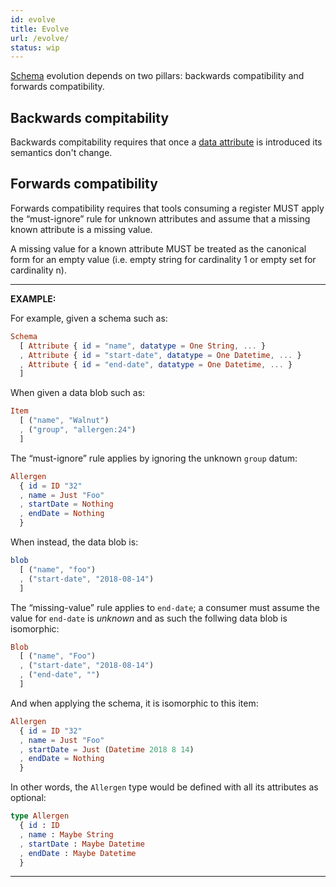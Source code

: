 ```yaml
---
id: evolve
title: Evolve
url: /evolve/
status: wip
---
```


[Schema](/glossary/schema/) evolution depends on two pillars: backwards
compatibility and forwards compatibility.


## Backwards compitability

Backwards compitability requires that once a [data
attribute](/glossary/attribute/) is introduced its semantics don't change.


## Forwards compatibility

Forwards compatibility requires that tools consuming a register MUST apply the
“must-ignore” rule for unknown attributes and assume that a missing known
attribute is a missing value.

A missing value for a known attribute MUST be treated as the canonical form
for an empty value (i.e. empty string for cardinality 1 or empty set for
cardinality n).

***
**EXAMPLE:**

For example, given a schema such as:

```elm
Schema
  [ Attribute { id = "name", datatype = One String, ... }
  , Attribute { id = "start-date", datatype = One Datetime, ... }
  , Attribute { id = "end-date", datatype = One Datetime, ... }
  ]
```

When given a data blob such as:

```elm
Item
  [ ("name", "Walnut")
  , ("group", "allergen:24")
  ]
```

The “must-ignore” rule applies by ignoring the unknown `group` datum:

```elm
Allergen
  { id = ID "32"
  , name = Just "Foo"
  , startDate = Nothing
  , endDate = Nothing
  }
```


When instead, the data blob is:

```elm
blob
  [ ("name", "foo")
  , ("start-date", "2018-08-14")
  ]
```

The “missing-value” rule applies to `end-date`; a consumer must assume the
value for `end-date` is _unknown_ and as such the follwing data blob is
isomorphic:


```elm
Blob
  [ ("name", "Foo")
  , ("start-date", "2018-08-14")
  , ("end-date", "")
  ]
```

And when applying the schema, it is isomorphic to this item:

```elm
Allergen
  { id = ID "32"
  , name = Just "Foo"
  , startDate = Just (Datetime 2018 8 14)
  , endDate = Nothing
  }
```

In other words, the `Allergen` type would be defined with all its attributes
as optional:

```elm
type Allergen
  { id : ID
  , name : Maybe String
  , startDate : Maybe Datetime
  , endDate : Maybe Datetime
  }
```

***
